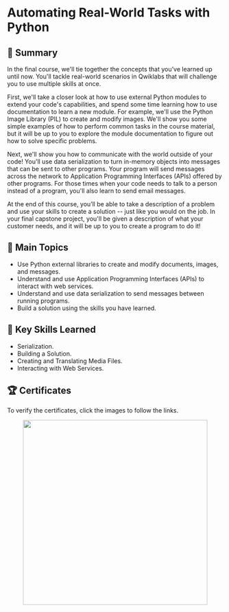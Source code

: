 # Automating Real-World Tasks with Python

## 📄 Summary 
In the final course, we'll tie together the concepts that you’ve learned up until now. You'll tackle real-world scenarios in Qwiklabs that will challenge you to use multiple skills at once.

First, we'll take a closer look at how to use external Python modules to extend your code's capabilities, and spend some time learning how to use documentation to learn a new module. For example, we'll use the Python Image Library (PIL) to create and modify images. We'll show you some simple examples of how to perform common tasks in the course material, but it will be up to you to explore the module documentation to figure out how to solve specific problems.

Next, we'll show you how to communicate with the world outside of your code! You'll use data serialization to turn in-memory objects into messages that can be sent to other programs. Your program will send messages across the network to Application Programming Interfaces (APIs) offered by other programs. For those times when your code needs to talk to a person instead of a program, you'll also learn to send email messages.

At the end of this course, you’ll be able to take a description of a problem and use your skills to create a solution -- just like you would on the job. In your final capstone project, you'll be given a description of what your customer needs, and it will be up to you to create a program to do it!

## 📑 Main Topics 
- Use Python external libraries to create and modify documents, images, and messages.
- Understand and use Application Programming Interfaces (APIs) to interact with web services.
- Understand and use data serialization to send messages between running programs.
- Build a solution using the skills you have learned.

## 🔑 Key Skills Learned 
- Serialization.
- Building a Solution.
- Creating and Translating Media Files.
- Interacting with Web Services.


## 🏆 Certificates 
To verify the certificates, click the images to follow the links.

<p align="middle">
  <a href="https://www.coursera.org/account/accomplishments/verify/LRZ95CA4ABK5"><img src="https://user-images.githubusercontent.com/96287101/204101474-88ed13eb-d5b9-423f-b298-1d97e3136910.jpg" height="430"></a>
</p>